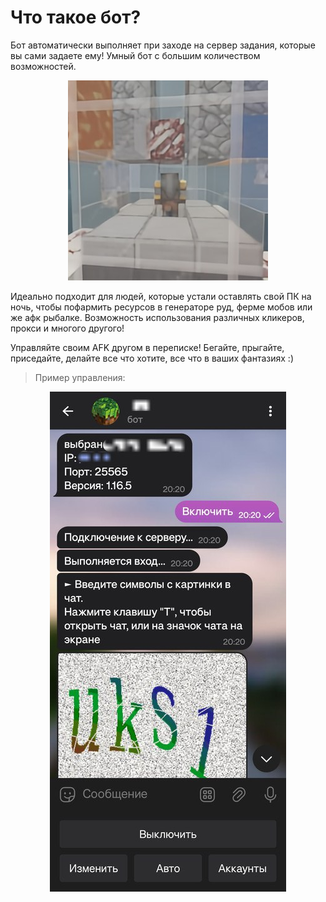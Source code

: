 # Что такое бот?

Бот автоматически выполняет при заходе на сервер задания, которые вы сами задаете ему! Умный бот с большим количеством возможностей.

<p align="center">
  <img src="img/bot_in_generator.jpg" alt="Персонаж в игровом мире">
</p>

Идеально подходит для людей, которые устали оставлять свой ПК на ночь, чтобы пофармить ресурсов в генераторе руд, ферме мобов или же афк рыбалке. Возможность использования различных кликеров, прокси и многого другого!

Управляйте своим АFK другом в переписке! Бегайте, прыгайте, приседайте, делайте все что хотите, все что в ваших фантазиях :)

> Пример управления:

<p align="center">
  <img src="img/bot_in_use.jpg" alt="Управление ботом">
</p>